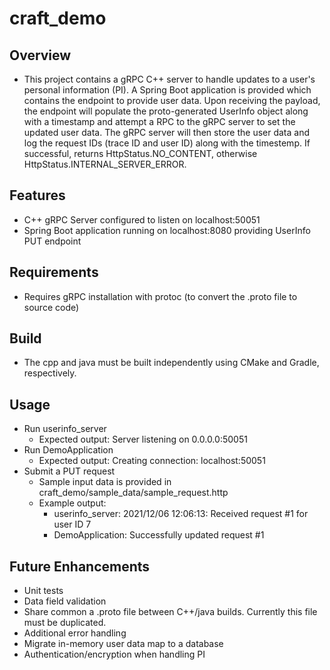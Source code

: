 # craft_demo

## Overview
* This project contains a gRPC C++ server to handle updates to a user's personal information (PI). A Spring Boot application is provided which contains the endpoint to provide user data. Upon receiving the payload, the endpoint will populate the proto-generated UserInfo object along with a timestamp and attempt a RPC to the gRPC server to set the updated user data. The gRPC server will then store the user data and log the request IDs (trace ID and user ID) along with the timestemp. If successful, returns HttpStatus.NO_CONTENT, otherwise HttpStatus.INTERNAL_SERVER_ERROR. 

## Features
* C++ gRPC Server configured to listen on localhost:50051
* Spring Boot application running on localhost:8080 providing UserInfo PUT endpoint

## Requirements
* Requires gRPC installation with protoc (to convert the .proto file to source code)

## Build
* The cpp and java must be built independently using CMake and Gradle, respectively.

## Usage 
* Run userinfo_server
  - Expected output: Server listening on 0.0.0.0:50051
* Run DemoApplication
  - Expected output: Creating connection: localhost:50051
* Submit a PUT request
  - Sample input data is provided in craft_demo/sample_data/sample_request.http
  - Example output:
     - userinfo_server: 2021/12/06 12:06:13: Received request #1 for user ID 7
     - DemoApplication: Successfully updated request #1
  
## Future Enhancements
* Unit tests
* Data field validation
* Share common a .proto file between C++/java builds. Currently this file must be duplicated.
* Additional error handling
* Migrate in-memory user data map to a database
* Authentication/encryption when handling PI
